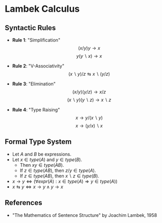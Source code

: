 # Lambek Calculus

## Syntactic Rules

- **Rule 1**: "Simplification"
$$
(x/y)y \rightarrow x
$$
$$
y(y\backslash x) \rightarrow x
$$

- **Rule 2**: "V-Associativity"
$$
(x\backslash y)/z \leftrightarrows x\backslash (y/z)
$$

- **Rule 3**: "Elimination"
$$
(x/y)(y/z) \rightarrow x/z
$$
$$
(x\backslash y)(y\backslash z) \rightarrow x\backslash z
$$

- **Rule 4**: "Type Raising"
$$
x \rightarrow y/(x \backslash y)
$$
$$
x \rightarrow (y / x) \backslash x
$$

## Formal Type System

- Let $A$ and $B$ be expressions.
- Let $x \in type(A)$ and $y \in type(B)$.
  - Then $xy \in type(AB)$.
  - If $z \in type(AB)$, then $z/y \in type(A)$.
  - If $z \in type(AB)$, then $x\backslash z \in type(B)$.
- $x \rightarrow y \Leftrightarrow (\forall expr(A) : x \in type(A) \Rightarrow y \in type(A))$
- $x \leftrightarrows y \Leftrightarrow x \rightarrow y \wedge y \rightarrow x$

## References
- "The Mathematics of Sentence Structure" by Joachim Lambek, 1958
